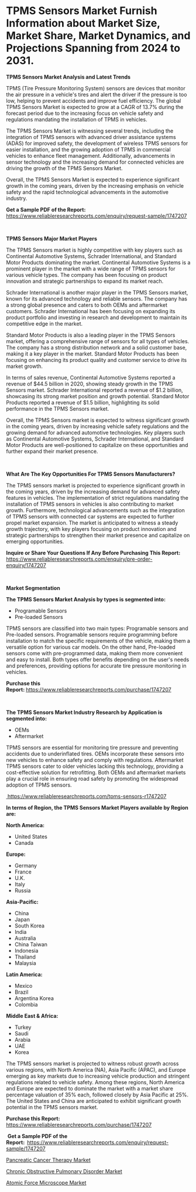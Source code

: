 <p><h1>TPMS Sensors Market Furnish Information about Market Size, Market Share, Market Dynamics, and Projections Spanning from 2024 to 2031.</h1></p><p><strong>TPMS Sensors Market Analysis and Latest Trends</strong></p>
<p><p>TPMS (Tire Pressure Monitoring System) sensors are devices that monitor the air pressure in a vehicle's tires and alert the driver if the pressure is too low, helping to prevent accidents and improve fuel efficiency. The global TPMS Sensors Market is expected to grow at a CAGR of 13.7% during the forecast period due to the increasing focus on vehicle safety and regulations mandating the installation of TPMS in vehicles.</p><p>The TPMS Sensors Market is witnessing several trends, including the integration of TPMS sensors with advanced driver assistance systems (ADAS) for improved safety, the development of wireless TPMS sensors for easier installation, and the growing adoption of TPMS in commercial vehicles to enhance fleet management. Additionally, advancements in sensor technology and the increasing demand for connected vehicles are driving the growth of the TPMS Sensors Market.</p><p>Overall, the TPMS Sensors Market is expected to experience significant growth in the coming years, driven by the increasing emphasis on vehicle safety and the rapid technological advancements in the automotive industry.</p></p>
<p><strong>Get a Sample PDF of the Report:&nbsp;</strong> <a href="https://www.reliableresearchreports.com/enquiry/request-sample/1747207">https://www.reliableresearchreports.com/enquiry/request-sample/1747207</a></p>
<p>&nbsp;</p>
<p><strong>TPMS Sensors Major Market Players</strong></p>
<p><p>The TPMS Sensors market is highly competitive with key players such as Continental Automotive Systems, Schrader International, and Standard Motor Products dominating the market. Continental Automotive Systems is a prominent player in the market with a wide range of TPMS sensors for various vehicle types. The company has been focusing on product innovation and strategic partnerships to expand its market reach.</p><p>Schrader International is another major player in the TPMS Sensors market, known for its advanced technology and reliable sensors. The company has a strong global presence and caters to both OEMs and aftermarket customers. Schrader International has been focusing on expanding its product portfolio and investing in research and development to maintain its competitive edge in the market.</p><p>Standard Motor Products is also a leading player in the TPMS Sensors market, offering a comprehensive range of sensors for all types of vehicles. The company has a strong distribution network and a solid customer base, making it a key player in the market. Standard Motor Products has been focusing on enhancing its product quality and customer service to drive its market growth.</p><p>In terms of sales revenue, Continental Automotive Systems reported a revenue of $44.5 billion in 2020, showing steady growth in the TPMS Sensors market. Schrader International reported a revenue of $1.2 billion, showcasing its strong market position and growth potential. Standard Motor Products reported a revenue of $1.5 billion, highlighting its solid performance in the TPMS Sensors market.</p><p>Overall, the TPMS Sensors market is expected to witness significant growth in the coming years, driven by increasing vehicle safety regulations and the growing demand for advanced automotive technologies. Key players such as Continental Automotive Systems, Schrader International, and Standard Motor Products are well-positioned to capitalize on these opportunities and further expand their market presence.</p></p>
<p>&nbsp;</p>
<p><strong>What Are The Key Opportunities For TPMS Sensors Manufacturers?</strong></p>
<p><p>The TPMS sensors market is projected to experience significant growth in the coming years, driven by the increasing demand for advanced safety features in vehicles. The implementation of strict regulations mandating the installation of TPMS sensors in vehicles is also contributing to market growth. Furthermore, technological advancements such as the integration of TPMS sensors with connected car systems are expected to further propel market expansion. The market is anticipated to witness a steady growth trajectory, with key players focusing on product innovation and strategic partnerships to strengthen their market presence and capitalize on emerging opportunities.</p></p>
<p><strong>Inquire or Share Your Questions If Any Before Purchasing This Report:</strong> <a href="https://www.reliableresearchreports.com/enquiry/pre-order-enquiry/1747207">https://www.reliableresearchreports.com/enquiry/pre-order-enquiry/1747207</a></p>
<p>&nbsp;</p>
<p><strong>Market Segmentation</strong></p>
<p><strong>The TPMS Sensors Market Analysis by types is segmented into:</strong></p>
<p><ul><li>Programable Sensors</li><li>Pre-loaded Sensors</li></ul></p>
<p><p>TPMS sensors are classified into two main types: Programable sensors and Pre-loaded sensors. Programable sensors require programming before installation to match the specific requirements of the vehicle, making them a versatile option for various car models. On the other hand, Pre-loaded sensors come with pre-programmed data, making them more convenient and easy to install. Both types offer benefits depending on the user's needs and preferences, providing options for accurate tire pressure monitoring in vehicles.</p></p>
<p><strong>Purchase this Report:&nbsp;</strong><a href="https://www.reliableresearchreports.com/purchase/1747207">https://www.reliableresearchreports.com/purchase/1747207</a></p>
<p>&nbsp;</p>
<p><strong>The TPMS Sensors Market Industry Research by Application is segmented into:</strong></p>
<p><ul><li>OEMs</li><li>Aftermarket</li></ul></p>
<p><p>TPMS sensors are essential for monitoring tire pressure and preventing accidents due to underinflated tires. OEMs incorporate these sensors into new vehicles to enhance safety and comply with regulations. Aftermarket TPMS sensors cater to older vehicles lacking this technology, providing a cost-effective solution for retrofitting. Both OEMs and aftermarket markets play a crucial role in ensuring road safety by promoting the widespread adoption of TPMS sensors.</p></p>
<p><a href="https://www.reliableresearchreports.com/tpms-sensors-r1747207">&nbsp;https://www.reliableresearchreports.com/tpms-sensors-r1747207</a></p>
<p><strong>In terms of Region, the TPMS Sensors Market Players available by Region are:</strong></p>
<p>
    <p> <strong> North America: </strong>
        <ul>
            <li>United States</li>
            <li>Canada</li>
        </ul>
        </p> 
    <p> <strong> Europe: </strong>
        <ul>
            <li>Germany</li>
            <li>France</li>
            <li>U.K.</li>
            <li>Italy</li>
            <li>Russia</li>
        </ul>
        </p> 
    <p> <strong> Asia-Pacific: </strong>
        <ul>
            <li>China</li>
            <li>Japan</li>
            <li>South Korea</li>
            <li>India</li>
            <li>Australia</li>
            <li>China Taiwan</li>
            <li>Indonesia</li>
            <li>Thailand</li>
            <li>Malaysia</li>
        </ul>
        </p> 
    <p> <strong> Latin America: </strong>
        <ul>
            <li>Mexico</li>
            <li>Brazil</li>
            <li>Argentina Korea</li>
            <li>Colombia</li>
        </ul>
        </p> 
    <p> <strong> Middle East & Africa: </strong>
        <ul>
            <li>Turkey</li>
            <li>Saudi</li>
            <li>Arabia</li>
            <li>UAE</li>
            <li>Korea</li>
        </ul>
    </p>
    </p>
<p><p>The TPMS sensors market is projected to witness robust growth across various regions, with North America (NA), Asia Pacific (APAC), and Europe emerging as key markets due to increasing vehicle production and stringent regulations related to vehicle safety. Among these regions, North America and Europe are expected to dominate the market with a market share percentage valuation of 35% each, followed closely by Asia Pacific at 25%. The United States and China are anticipated to exhibit significant growth potential in the TPMS sensors market.</p></p>
<p><strong>Purchase this Report: </strong><a href="https://www.reliableresearchreports.com/purchase/1747207">https://www.reliableresearchreports.com/purchase/1747207</a></p>
<p>&nbsp;<strong>Get a Sample PDF of the Report:&nbsp;&nbsp;</strong><a href="https://www.reliableresearchreports.com/enquiry/request-sample/1747207">https://www.reliableresearchreports.com/enquiry/request-sample/1747207</a></p>
<p><strong></strong></p>
<p><p><a href="https://www.linkedin.com/pulse/pancreatic-cancer-therapy-market-comprehensive-assessment-xgxrf">Pancreatic Cancer Therapy Market</a></p><p><a href="https://www.linkedin.com/pulse/chronic-obstructive-pulmonary-disorder-market-key-successful-2ubjf">Chronic Obstructive Pulmonary Disorder Market</a></p><p><a href="https://www.linkedin.com/pulse/atomic-force-microscope-market-analysis-its-cagr-segmentation-tiyff">Atomic Force Microscope Market</a></p></p>